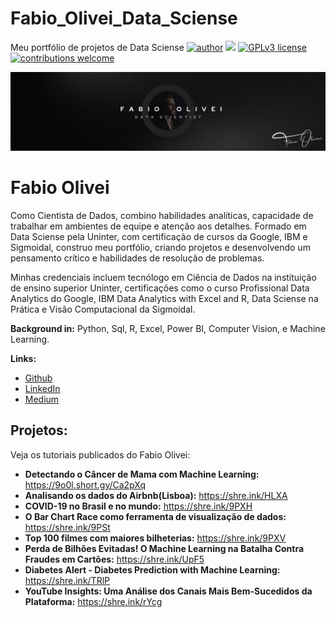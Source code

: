 # Fabio_Olivei_Data_Sciense
Meu portfólio de projetos de Data Sciense
[![author](https://img.shields.io/badge/author-fabioolivei-red.svg)](https://www.linkedin.com/in/fabioolivei) [![](https://img.shields.io/badge/python-3.7+-blue.svg)](https://www.python.org/downloads/release/python-365/) [![GPLv3 license](https://img.shields.io/badge/License-GPLv3-blue.svg)](http://perso.crans.org/besson/LICENSE.html) [![contributions welcome](https://img.shields.io/badge/contributions-welcome-brightgreen.svg?style=flat)](https://github.com/carlosfab/data_science/issues)

<p align="center">
  <img src="https://github.com/fabioolivei/Fabio_Olivei_Data_Sciense/blob/main/FABIO-OLIVEI-LinkedIn%20Banner.png">
</p>

# Fabio Olivei
<sub><lead> 

Como Cientista de Dados, combino habilidades analíticas, capacidade de trabalhar em ambientes de equipe e atenção aos detalhes. Formado em Data Sciense pela Uninter, com certificação de cursos da Google, IBM e Sigmoidal, construo meu portfólio, criando projetos e desenvolvendo um pensamento crítico e habilidades de resolução de problemas.

Minhas credenciais incluem tecnólogo em Ciência de Dados na instituição de ensino superior Uninter, certificações como o curso Profissional Data Analytics do  Google, IBM Data Analytics with Excel and R, Data Sciense na Prática e Visão Computacional da Sigmoidal.

**Background in:** Python, Sql, R, Excel, Power BI, Computer Vision, e Machine Learning.

**Links:**
  
* [Github](https://github.com/fabioolivei)
* [LinkedIn](https://www.linkedin.com/in/fabioolivei/)
* [Medium](https://medium.com/@fabioolivei)


## Projetos:
Veja os tutoriais publicados do Fabio Olivei:

* **Detectando o Câncer de Mama com Machine Learning:** https://9o0l.short.gy/Ca2pXq
* **Analisando os dados do Airbnb(Lisboa):** https://shre.ink/HLXA
* **COVID-19 no Brasil e no mundo:**  https://shre.ink/9PXH
* **O Bar Chart Race como ferramenta de visualização de dados:** https://shre.ink/9PSt
* **Top 100 filmes com maiores bilheterias:** https://shre.ink/9PXV
* **Perda de Bilhões Evitadas! O Machine Learning na Batalha Contra Fraudes em Cartões:** https://shre.ink/UpF5
* **Diabetes Alert - Diabetes Prediction with Machine Learning:** https://shre.ink/TRlP
* **YouTube Insights: Uma Análise dos Canais Mais Bem-Sucedidos da Plataforma:** https://shre.ink/rYcg




